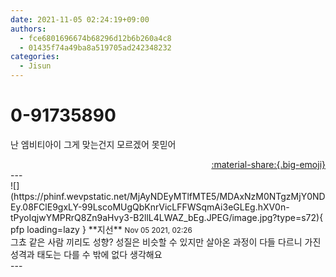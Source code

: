 ```yaml
---
date: 2021-11-05 02:24:19+09:00
authors:
  - fce6801696674b68296d12b6b260a4c8
  - 01435f74a49ba8a519705ad242348232
categories:
  - Jisun
---
```


# 0-91735890

<div class="post-container" markdown="1">
<div class="content-container md-sidebar__scrollwrap" markdown="1">

난 엠비티아이 그게 맞는건지 모르겠어 못믿어

</div>
</div>

<div style="text-align: right;" markdown="1">
<a href="https://weverse.io/fromis9/fanpost/0-91735890" style="text-align: right;">:material-share:{.big-emoji}</a>
</div>
---

<div class="comments-container md-sidebar__scrollwrap" markdown="1">
<div class="comment" markdown="1">
<div class='id-container' markdown="1">
![](https://phinf.wevpstatic.net/MjAyNDEyMTlfMTE5/MDAxNzM0NTgzMjY0NDEy.08FClE9gxLY-99LscoMUgQbKnrVicLFFWSqmAi3eGLEg.hXV0n-tPyoIqjwYMPRrQ8Zn9aHvy3-B2llL4LWAZ_bEg.JPEG/image.jpg?type=s72){ pfp loading=lazy }
**<span class="artist">지선</span>** <small>Nov 05 2021, 02:26</small><br>
</div>
<div class='comment-body' markdown="1">
그쵸 같은 사람 끼리도 성향? 성질은 비슷할 수 있지만 살아온 과정이 다들 다르니 가진 성격과 태도는 다를 수 밖에 없다 생각해요
</div>
</div>
</div>
---
